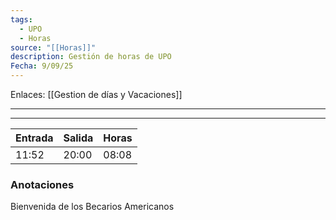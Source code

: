 ```yaml
---
tags:
  - UPO
  - Horas
source: "[[Horas]]"
description: Gestión de horas de UPO
Fecha: 9/09/25
---
```

Enlaces:  [[Gestion de días y Vacaciones]]


---
----




| Entrada | Salida | Horas |
| ------- | ------ | ----- |
| 11:52   | 20:00  | 08:08 |




### Anotaciones


 Bienvenida de los Becarios Americanos